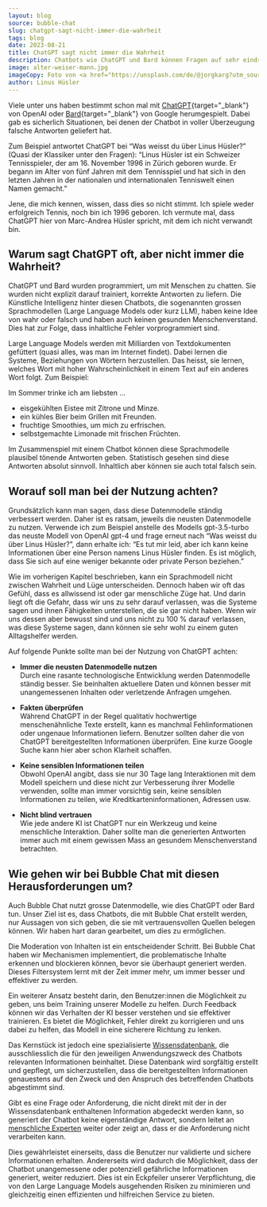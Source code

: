 ```yaml
---
layout: blog
source: bubble-chat
slug: chatgpt-sagt-nicht-immer-die-wahrheit
tags: blog
date: 2023-08-21
title: ChatGPT sagt nicht immer die Wahrheit
description: Chatbots wie ChatGPT und Bard können Fragen auf sehr eindrückliche Art und Weise beantworten. Jedoch ist dabei Vorsicht geboten, denn die Künstliche Intelligenz verfälscht mitunter Fakten und erfindet Quellen.
image: alter-weiser-mann.jpg
imageCopy: Foto von <a href="https://unsplash.com/de/@jorgkarg?utm_source=unsplash&utm_medium=referral&utm_content=creditCopyText" target="_blank">Jorg Karg</a> auf <a href="https://unsplash.com/de/fotos/R8k4A8z7_lA?utm_source=unsplash&utm_medium=referral&utm_content=creditCopyText" target="_blank">Unsplash</a>
author: Linus Hüsler
---
```


Viele unter uns haben bestimmt schon mal mit [ChatGPT](https://chat.openai.com/){target="_blank"} von OpenAI oder [Bard](https://bard.google.com/){target="_blank"} von Google herumgespielt. Dabei gab es sicherlich Situationen, bei denen der Chatbot in voller Überzeugung falsche Antworten geliefert hat.

Zum Beispiel antwortet ChatGPT bei “Was weisst du über Linus Hüsler?” (Quasi der Klassiker unter den Fragen): “Linus Hüsler ist ein Schweizer Tennisspieler, der am 16. November 1996 in Zürich geboren wurde. Er begann im Alter von fünf Jahren mit dem Tennisspiel und hat sich in den letzten Jahren in der nationalen und internationalen Tenniswelt einen Namen gemacht.”

Jene, die mich kennen, wissen, dass dies so nicht stimmt. Ich spiele weder erfolgreich Tennis, noch bin ich 1996 geboren. Ich vermute mal, dass ChatGPT hier von Marc-Andrea Hüsler spricht, mit dem ich nicht verwandt bin.

## Warum sagt ChatGPT oft, aber nicht immer die Wahrheit?

ChatGPT und Bard wurden programmiert, um mit Menschen zu chatten. Sie wurden nicht explizit darauf trainiert, korrekte Antworten zu liefern. Die Künstliche Intelligenz hinter diesen Chatbots, die sogenannten grossen Sprachmodellen (Large Language Models oder kurz LLM), haben keine Idee von wahr oder falsch und haben auch keinen gesunden Menschenverstand. Dies hat zur Folge, dass inhaltliche Fehler vorprogrammiert sind.

Large Language Models werden mit Milliarden von Textdokumenten gefüttert (quasi alles, was man im Internet findet). Dabei lernen die Systeme, Beziehungen von Wörtern herzustellen. Das heisst, sie lernen, welches Wort mit hoher Wahrscheinlichkeit in einem Text auf ein anderes Wort folgt. Zum Beispiel:

Im Sommer trinke ich am liebsten …

- eisgekühlten Eistee mit Zitrone und Minze.
- ein kühles Bier beim Grillen mit Freunden.
- fruchtige Smoothies, um mich zu erfrischen.
- selbstgemachte Limonade mit frischen Früchten.

Im Zusammenspiel mit einem Chatbot können diese Sprachmodelle plausibel tönende Antworten geben. Statistisch gesehen sind diese Antworten absolut sinnvoll. Inhaltlich aber können sie auch total falsch sein.

## Worauf soll man bei der Nutzung achten?

Grundsätzlich kann man sagen, dass diese Datenmodelle ständig verbessert werden. Daher ist es ratsam, jeweils die neusten Datenmodelle zu nutzen. Verwende ich zum Beispiel anstelle des Modells gpt-3.5-turbo das neuste Modell von OpenAI gpt-4 und frage erneut nach “Was weisst du über Linus Hüsler?”, dann erhalte ich: “Es tut mir leid, aber ich kann keine Informationen über eine Person namens Linus Hüsler finden. Es ist möglich, dass Sie sich auf eine weniger bekannte oder private Person beziehen.”

Wie im vorherigen Kapitel beschrieben, kann ein Sprachmodell nicht zwischen Wahrheit und Lüge unterscheiden. Dennoch haben wir oft das Gefühl, dass es allwissend ist oder gar menschliche Züge hat. Und darin liegt oft die Gefahr, dass wir uns zu sehr darauf verlassen, was die Systeme sagen und ihnen Fähigkeiten unterstellen, die sie gar nicht haben. Wenn wir uns dessen aber bewusst sind und uns nicht zu 100 % darauf verlassen, was diese Systeme sagen, dann können sie sehr wohl zu einem guten Alltagshelfer werden.

Auf folgende Punkte sollte man bei der Nutzung von ChatGPT achten:

- **Immer die neusten Datenmodelle nutzen**<br /> Durch eine rasante technologische Entwicklung werden Datenmodelle ständig besser. Sie beinhalten aktuellere Daten und können besser mit unangemessenen Inhalten oder verletzende Anfragen umgehen.

- **Fakten überprüfen**<br /> Während ChatGPT in der Regel qualitativ hochwertige menschenähnliche Texte erstellt, kann es manchmal Fehlinformationen oder ungenaue Informationen liefern. Benutzer sollten daher die von ChatGPT bereitgestellten Informationen überprüfen. Eine kurze Google Suche kann hier aber schon Klarheit schaffen.

- **Keine sensiblen Informationen teilen**<br /> Obwohl OpenAI angibt, dass sie nur 30 Tage lang Interaktionen mit dem Modell speichern und diese nicht zur Verbesserung ihrer Modelle verwenden, sollte man immer vorsichtig sein, keine sensiblen Informationen zu teilen, wie Kreditkarteninformationen, Adressen usw.

- **Nicht blind vertrauen**<br /> Wie jede andere KI ist ChatGPT nur ein Werkzeug und keine menschliche Interaktion. Daher sollte man die generierten Antworten immer auch mit einem gewissen Mass an gesundem Menschenverstand betrachten.

## Wie gehen wir bei Bubble Chat mit diesen Herausforderungen um?

Auch Bubble Chat nutzt grosse Datenmodelle, wie dies ChatGPT oder Bard tun. Unser Ziel ist es, dass Chatbots, die mit Bubble Chat erstellt werden, nur Aussagen von sich geben, die sie mit vertrauensvollen Quellen belegen können. Wir haben hart daran gearbeitet, um dies zu ermöglichen.

Die Moderation von Inhalten ist ein entscheidender Schritt. Bei Bubble Chat haben wir Mechanismen implementiert, die problematische Inhalte erkennen und blockieren können, bevor sie überhaupt generiert werden. Dieses Filtersystem lernt mit der Zeit immer mehr, um immer besser und effektiver zu werden.

Ein weiterer Ansatz besteht darin, den Benutzer:innen die Möglichkeit zu geben, uns beim Training unserer Modelle zu helfen. Durch Feedback können wir das Verhalten der KI besser verstehen und sie effektiver trainieren. Es bietet die Möglichkeit, Fehler direkt zu korrigieren und uns dabei zu helfen, das Modell in eine sicherere Richtung zu lenken.

Das Kernstück ist jedoch eine spezialisierte [Wissensdatenbank](/funktionen/wissensdatenbanken/), die ausschliesslich die für den jeweiligen Anwendungszweck des Chatbots relevanten Informationen beinhaltet. Diese Datenbank wird sorgfältig erstellt und gepflegt, um sicherzustellen, dass die bereitgestellten Informationen genauestens auf den Zweck und den Anspruch des betreffenden Chatbots abgestimmt sind.

Gibt es eine Frage oder Anforderung, die nicht direkt mit der in der Wissensdatenbank enthaltenen Information abgedeckt werden kann, so generiert der Chatbot keine eigenständige Antwort, sondern leitet an [menschliche Experten](/funktionen/live-chat/) weiter oder zeigt an, dass er die Anforderung nicht verarbeiten kann.

Dies gewährleistet einerseits, dass die Benutzer nur validierte und sichere Informationen erhalten. Andererseits wird dadurch die Möglichkeit, dass der Chatbot unangemessene oder potenziell gefährliche Informationen generiert, weiter reduziert. Dies ist ein Eckpfeiler unserer Verpflichtung, die von den Large Language Models ausgehenden Risiken zu minimieren und gleichzeitig einen effizienten und hilfreichen Service zu bieten.
